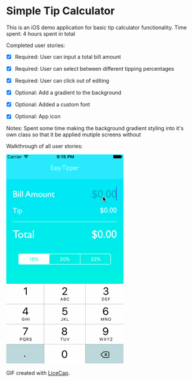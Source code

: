 # Simple Tip Calculator

This is an iOS demo application for basic tip calculator functionality.
Time spent: 4 hours spent in total

Completed user stories:

 * [x] Required: User can input a total bill amount
 * [x] Required: User can select between different tipping percentages
 * [x] Required: User can click out of editing
 * [x] Optional: Add a gradient to the background
 * [x] Optional: Added a custom font
 * [x] Optional: App icon
  
 
Notes:
Spent some time making the background gradient styling into it's own class so that it be applied mutiple screens without

Walkthrough of all user stories:

![Video Walkthrough](easy-tipper.gif)

GIF created with [LiceCap](http://www.cockos.com/licecap/).
